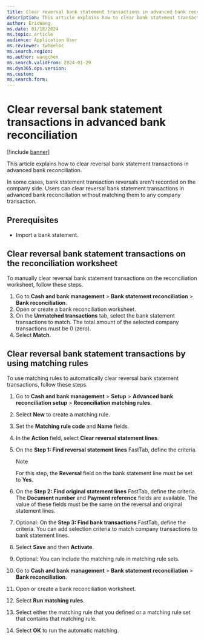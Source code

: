 ```yaml
---
title: Clear reversal bank statement transactions in advanced bank reconciliation
description: This article explains how to clear bank statement transactions in advanced bank reconciliation.
author: EricWang
ms.date: 01/18/2024
ms.topic: article
audience: Application User
ms.reviewer: twheeloc
ms.search.region: 
ms.author: wangchen
ms.search.validFrom: 2024-01-29
ms.dyn365.ops.version: 
ms.custom: 
ms.search.form: 
---
```


# Clear reversal bank statement transactions in advanced bank reconciliation 

[!include [banner](../../includes/banner.md)]

This article explains how to clear reversal bank statement transactions in advanced bank reconciliation. 

In some cases, bank statement transaction reversals aren't recorded on the company side. Users can clear reversal bank statement transactions in advanced bank reconciliation without matching them to any company transaction.

## Prerequisites

- Import a bank statement.

## Clear reversal bank statement transactions on the reconciliation worksheet

To manually clear reversal bank statement transactions on the reconciliation worksheet, follow these steps.

1. Go to **Cash and bank management** \> **Bank statement reconciliation** \> **Bank reconciliation**.
1. Open or create a bank reconciliation worksheet.
1. On the **Unmatched transactions** tab, select the bank statement transactions to match. The total amount of the selected company transactions must be 0 (zero).
1. Select **Match**.

## Clear reversal bank statement transactions by using matching rules

To use matching rules to automatically clear reversal bank statement transactions, follow these steps.

1. Go to **Cash and bank management** \> **Setup** \> **Advanced bank reconciliation setup** \> **Reconciliation matching rules**.
1. Select **New** to create a matching rule.
1. Set the **Matching rule code** and **Name** fields.
1. In the **Action** field, select **Clear reversal statement lines**.
1. On the **Step 1: Find reversal statement lines** FastTab, define the criteria.

    > [!NOTE]
    > For this step, the **Reversal** field on the bank statement line must be set to **Yes**.

1. On the **Step 2: Find original statement lines** FastTab, define the criteria. The **Document number** and **Payment reference** fields are available. The value of these fields must be the same on the reversal and original statement lines.
1. Optional: On the **Step 3: Find bank transactions** FastTab, define the criteria. You can add selection criteria to match company transactions to bank statement lines.
1. Select **Save** and then **Activate**.
1. Optional: You can include the matching rule in matching rule sets.
1. Go to **Cash and bank management** \> **Bank statement reconciliation** \> **Bank reconciliation**.
1. Open or create a bank reconciliation worksheet.
1. Select **Run matching rules**.
1. Select either the matching rule that you defined or a matching rule set that contains that matching rule.
1. Select **OK** to run the automatic matching.
